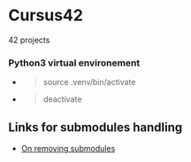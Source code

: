 # Cursus42

42 projects

### Python3 virtual environement
* >source .venv/bin/activate
* >deactivate

## Links for submodules handling
* [On removing submodules](https://www.atlassian.com/git/articles/core-concept-workflows-and-tips)
